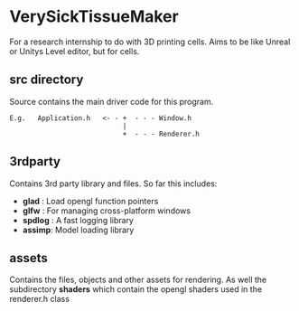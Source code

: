 # VerySickTissueMaker
For a research internship to do with 3D printing cells.
Aims to be like Unreal or Unitys Level editor, but for cells.


## src directory
Source contains the main driver code for this program. 
```
E.g.   Application.h   <- - +  - - - Window.h
                            |   
                            +  - - - Renderer.h
```
## 3rdparty
Contains 3rd party library and files.
So far this includes:
- __glad__ : Load opengl function pointers 
- __glfw__ : For managing cross-platform windows
- __spdlog__ : A fast logging library
- __assimp__: Model loading library

## assets
Contains the files, objects and other assets for rendering.
As well the subdirectory __shaders__ which contain the opengl shaders used in the renderer.h class
